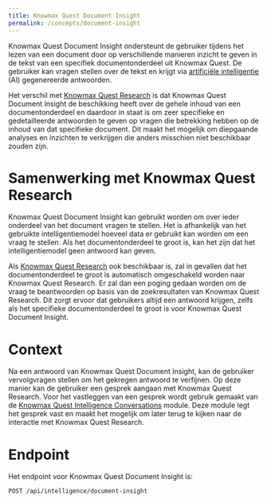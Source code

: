 ```yaml
---
title: Knowmax Quest Document Insight
permalink: /concepts/document-insight
---
```


Knowmax Quest Document Insight ondersteunt de gebruiker tijdens het lezen van een document door op verschillende manieren inzicht te geven in de tekst van een specifiek documentonderdeel uit Knowmax Quest. De gebruiker kan vragen stellen over de tekst en krijgt via [artificiële intelligentie](/concepts/intelligencemodels) (AI) gegenereerde antwoorden. 

Het verschil met [Knowmax Quest Research](/concepts/research) is dat Knowmax Quest Document Insight de beschikking heeft over de gehele inhoud van een documentonderdeel en daardoor in staat is om zeer specifieke en gedetailleerde antwoorden te geven op vragen die betrekking hebben op de inhoud van dat specifieke document. Dit maakt het mogelijk om diepgaande analyses en inzichten te verkrijgen die anders misschien niet beschikbaar zouden zijn.

# Samenwerking met Knowmax Quest Research
Knowmax Quest Document Insight kan gebruikt worden om over ieder onderdeel van het document vragen te stellen. Het is afhankelijk van het gebruikte intelligentiemodel hoeveel data er gebruikt kan worden om een vraag te stellen. Als het documentonderdeel te groot is, kan het zijn dat het intelligentiemodel geen antwoord kan geven. 

Als [Knowmax Quest Research](/concepts/research) ook beschikbaar is, zal in gevallen dat het documentonderdeel te groot is automatisch omgeschakeld worden naar Knowmax Quest Research. Er zal dan een poging gedaan worden om de vraag te beantwoorden op basis van de zoekresultaten van Knowmax Quest Research. Dit zorgt ervoor dat gebruikers altijd een antwoord krijgen, zelfs als het specifieke documentonderdeel te groot is voor Knowmax Quest Document Insight.

# Context
Na een antwoord van Knowmax Quest Document Insight, kan de gebruiker vervolgvragen stellen om het gekregen antwoord te verfijnen. Op deze manier kan de gebruiker een gesprek aangaan met Knowmax Quest Research. Voor het vastleggen van een gesprek wordt gebruik gemaakt van de [Knowmax Quest Intelligence Conversations](/concepts/intelligence-conversations) module. Deze module legt het gesprek vast en maakt het mogelijk om later terug te kijken naar de interactie met Knowmax Quest Research.

# Endpoint
Het endpoint voor Knowmax Quest Document Insight is:

```
POST /api/intelligence/document-insight
```
